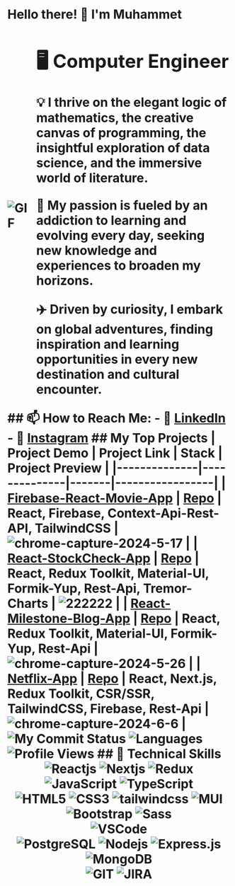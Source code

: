 # Hello there! 👋 I'm Muhammet <div style="display: flex; align-items: center;"> <div> <img src="https://media.giphy.com/media/iIqmM5tTjmpOB9mpbn/giphy.gif" alt="GIF" style="max-width: 100px; margin-right: 20px;"> </div> <div> <h2>🖥️ Computer Engineer</h2> <p>💡 I thrive on the elegant logic of mathematics, the creative canvas of programming, the insightful exploration of data science, and the immersive world of literature.</p> <p>🎯 My passion is fueled by an addiction to learning and evolving every day, seeking new knowledge and experiences to broaden my horizons.</p> <p>✈️ Driven by curiosity, I embark on global adventures, finding inspiration and learning opportunities in every new destination and cultural encounter.</p> </div> </div> ## 📫 How to Reach Me: - :office: [LinkedIn](https://www.linkedin.com/in/muhammet-erol/) - 🔗 [Instagram](https://www.instagram.com/muhammeterl1912/) ## My Top Projects | Project Demo | Project Link | Stack | Project Preview | |--------------|--------------|-------|-----------------| | [Firebase-React-Movie-App](https://merol-firebase-react-movie.netlify.app/) | [Repo](https://github.com/muhammeterl1912/Firebase-React-Movie-App) | React, Firebase, Context-Api-Rest-API, TailwindCSS | ![chrome-capture-2024-5-17](https://github.com/muhammeterl1912/Firebase-React-Movie-App/assets/118777871/ca669c40-7abb-4926-a53f-775308af99a3) | | [React-StockCheck-App](https://react-stock-app-chi.vercel.app/) | [Repo](https://github.com/muhammeterl1912/React-StockCheck-App) | React, Redux Toolkit, Material-UI, Formik-Yup, Rest-Api, Tremor-Charts | ![222222](https://github.com/muhammeterl1912/React-StockCheck-App/assets/118777871/a18c4dc1-caf7-49f3-a92a-4f2245bf3670) | | [React-Milestone-Blog-App](https://react-blog-app-plum-ten.vercel.app/) | [Repo](https://github.com/muhammeterl1912/MileStone-React-Blog-app) | React, Redux Toolkit, Material-UI, Formik-Yup, Rest-Api | ![chrome-capture-2024-5-26](https://github.com/muhammeterl1912/MileStone-React-Blog-app/assets/118777871/48884834-91ab-439f-9c44-be807878596b) | | [Netflix-App](https://netflix-app-theta-ten.vercel.app/) | [Repo](https://github.com/muhammeterl1912/netflix-app) | React, Next.js, Redux Toolkit, CSR/SSR, TailwindCSS, Firebase, Rest-Api | ![chrome-capture-2024-6-6](https://github.com/muhammeterl1912/netflix-app/assets/118777871/5b9b15e7-9760-4bdc-bd41-a09a8ae209b9) | ![My Commit Status](https://github-readme-streak-stats.herokuapp.com/?user=muhammeterl1912&theme=chartreuse-dark) ![Languages](https://github-readme-stats.vercel.app/api/top-langs/?username=muhammeterl1912&theme=chartreuse-dark&layout=compact) ![Profile Views](https://komarev.com/ghpvc/?username=muhammeterl1912) ## 🚀 Technical Skills <div align="center"> <img src="https://img.shields.io/badge/React-20232A?style=for-the-badge&logo=react&logoColor=61DAFB" alt="Reactjs" /> <img src="https://img.shields.io/badge/Next-black?style=for-the-badge&logo=next.js&logoColor=white" alt="Nextjs" /> <img src="https://img.shields.io/badge/redux-%23593d88.svg?style=for-the-badge&logo=redux&logoColor=white" alt="Redux" /> <img src="https://img.shields.io/badge/JavaScript-323330?style=for-the-badge&logo=javascript&logoColor=F7DF1E" alt="JavaScript" /> <img src="https://img.shields.io/badge/typescript-%23007ACC.svg?style=for-the-badge&logo=typescript&logoColor=white" alt="TypeScript" /><br /> <img src="https://img.shields.io/badge/HTML5-E34F26?style=for-the-badge&logo=html5&logoColor=white" alt="HTML5" /> <img src="https://img.shields.io/badge/CSS3-1572B6?style=for-the-badge&logo=css3&logoColor=white" alt="CSS3" /> <img src="https://img.shields.io/badge/tailwindcss-%2338B2AC.svg?style=for-the-badge&logo=tailwind-css&logoColor=white" alt="tailwindcss" /> <img src="https://img.shields.io/badge/MUI-%230081CB.svg?style=for-the-badge&logo=mui&logoColor=white" alt="MUI" /> <img src="https://img.shields.io/badge/Bootstrap-563D7C?style=for-the-badge&logo=bootstrap&logoColor=white" alt="Bootstrap" /> <img src="https://img.shields.io/badge/Sass-CC6699?style=for-the-badge&logo=sass&logoColor=white" alt="Sass" /><br /> <img src="https://img.shields.io/badge/Visual_Studio_Code-0078D4?style=for-the-badge&logo=visual%20studio%20code&logoColor=white" alt="VSCode" /><br /> <img src="https://img.shields.io/badge/PostgreSQL-316192?style=for-the-badge&logo=postgresql&logoColor=white" alt="PostgreSQL" /> <img src="https://img.shields.io/badge/Node.js-43853D?style=for-the-badge&logo=node.js&logoColor=white" alt="Nodejs" /> <img src="https://img.shields.io/badge/express.js-%23404d59.svg?style=for-the-badge&logo=express&logoColor=%2361DAFB" alt="Express.js" /> <img src="https://img.shields.io/badge/MongoDB-%234ea94b.svg?style=for-the-badge&logo=mongodb&logoColor=white" alt="MongoDB" /><br /> <img src="https://img.shields.io/badge/GIT-E44C30?style=for-the-badge&logo=git&logoColor=white" alt="GIT" /> <img src="https://img.shields.io/badge/Jira-0052CC?style=for-the-badge&logo=Jira&logoColor=white" alt="JIRA" /> </div>
